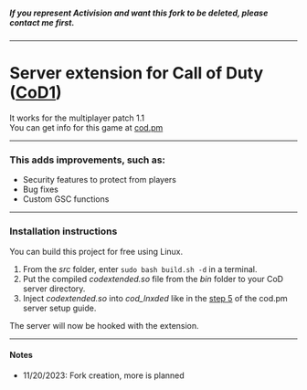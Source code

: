##### If you represent Activision and want this fork to be deleted, please contact me first.
___
# Server extension for Call of Duty ([CoD1](https://en.wikipedia.org/wiki/Call_of_Duty_(video_game)))
It works for the multiplayer patch 1.1  
You can get info for this game at [cod.pm](https://cod.pm/)
___
### This adds improvements, such as:

- Security features to protect from players
- Bug fixes
- Custom GSC functions
___
### Installation instructions

You can build this project for free using Linux.

1. From the *src* folder, enter `sudo bash build.sh -d` in a terminal.
2. Put the compiled *codextended.so* file from the *bin* folder to your CoD server directory.
3. Inject *codextended.so* into *cod_lnxded* like in the [step 5](https://cod.pm/guide/a7a40b/call-of-duty-1-server-on-linux-installing-and-configuring) of the cod.pm server setup guide.

The server will now be hooked with the extension.
___
#### Notes

- 11/20/2023: Fork creation, more is planned
